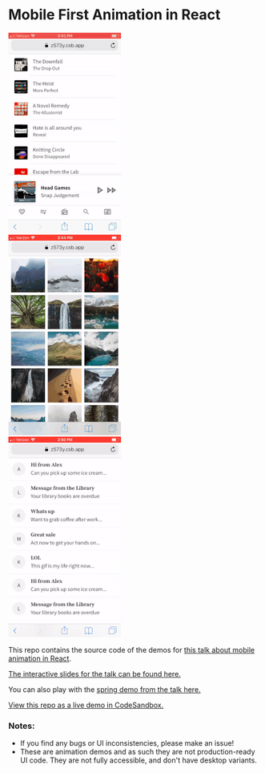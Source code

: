 # Mobile First Animation in React

<a href="https://codesandbox.io/s/github/aholachek/mobile-first-animation">
<img src="./demos/music-drawer-2.gif" alt="an animated drawer inspired by the Apple Music app" style="display:inline-block;margin-right:4rem;">
<img src="./demos/image-grid.gif" alt="animated grid of images" style="display:inline-block;margin-right:4rem;">
<img src="./demos/list-items-new.gif" alt="dismissable email list" style="display:inline-block">
</a>


This repo contains the source code of the demos for [this talk about mobile animation in React](https://www.youtube.com/watch?v=JDDxR1a15Yo&feature=youtu.be&t=10664).

[The interactive slides for the talk can be found here.](http://mobile-first-animation.netlify.com)

You can also play with the [spring demo from the talk here.](https://spring-playground.netlify.com/)

[View this repo as a live demo in CodeSandbox.](https://codesandbox.io/s/github/aholachek/mobile-first-animation)

### Notes:

- If you find any bugs or UI inconsistencies, please make an issue!
- These are animation demos and as such they are not production-ready UI code. They are not fully accessible, and don't have desktop variants.
